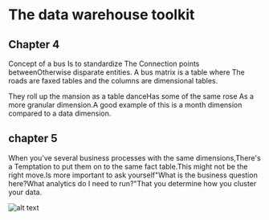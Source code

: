 # The data warehouse toolkit

## Chapter 4
Concept of a bus Is to standardize The Connection points betweenOtherwise disparate entities. A bus matrix is a table where The roads are faxed tables and the columns are dimensional tables.

They roll up the mansion as a table danceHas some of the same rose As a more granular dimension.A good example of this is a month dimension compared to a data dimension.



## chapter 5
When you've several business processes with the same dimensions,There's a Temptation to put them on to the same fact table.This might not be the right move.Is more important to ask yourself"What is the business question here?What analytics do I need to run?"That you determine how you cluster your data.

![alt text][tables]


[tables]:https://github.com/ncernek/wiki/Procurement-tables.png

